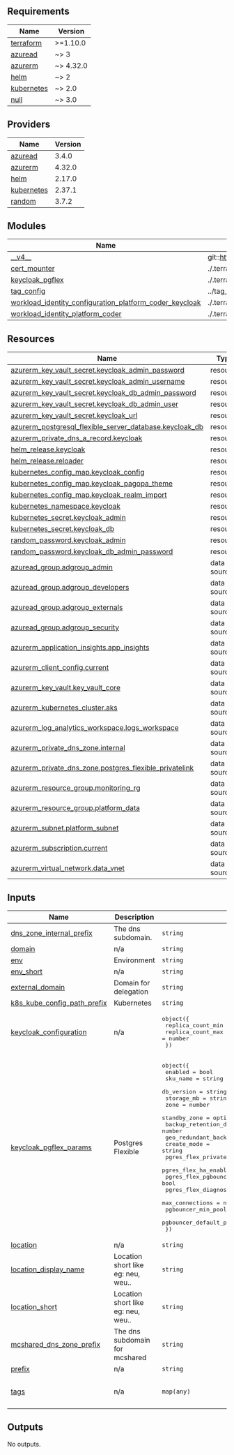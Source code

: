 <!-- markdownlint-disable -->
<!-- BEGIN_TF_DOCS -->
## Requirements

| Name | Version |
|------|---------|
| <a name="requirement_terraform"></a> [terraform](#requirement\_terraform) | >=1.10.0 |
| <a name="requirement_azuread"></a> [azuread](#requirement\_azuread) | ~> 3 |
| <a name="requirement_azurerm"></a> [azurerm](#requirement\_azurerm) | ~> 4.32.0 |
| <a name="requirement_helm"></a> [helm](#requirement\_helm) | ~> 2 |
| <a name="requirement_kubernetes"></a> [kubernetes](#requirement\_kubernetes) | ~> 2.0 |
| <a name="requirement_null"></a> [null](#requirement\_null) | ~> 3.0 |

## Providers

| Name | Version |
|------|---------|
| <a name="provider_azuread"></a> [azuread](#provider\_azuread) | 3.4.0 |
| <a name="provider_azurerm"></a> [azurerm](#provider\_azurerm) | 4.32.0 |
| <a name="provider_helm"></a> [helm](#provider\_helm) | 2.17.0 |
| <a name="provider_kubernetes"></a> [kubernetes](#provider\_kubernetes) | 2.37.1 |
| <a name="provider_random"></a> [random](#provider\_random) | 3.7.2 |

## Modules

| Name | Source | Version |
|------|--------|---------|
| <a name="module___v4__"></a> [\_\_v4\_\_](#module\_\_\_v4\_\_) | git::https://github.com/pagopa/terraform-azurerm-v4.git | 5c38b6fc6e2aa2c2c3e94be5dd6bb6ee8d690a49 |
| <a name="module_cert_mounter"></a> [cert\_mounter](#module\_cert\_mounter) | ./.terraform/modules/__v4__/cert_mounter | n/a |
| <a name="module_keycloak_pgflex"></a> [keycloak\_pgflex](#module\_keycloak\_pgflex) | ./.terraform/modules/__v4__/postgres_flexible_server | n/a |
| <a name="module_tag_config"></a> [tag\_config](#module\_tag\_config) | ../tag_config | n/a |
| <a name="module_workload_identity_configuration_platform_coder_keycloak"></a> [workload\_identity\_configuration\_platform\_coder\_keycloak](#module\_workload\_identity\_configuration\_platform\_coder\_keycloak) | ./.terraform/modules/__v4__/kubernetes_workload_identity_configuration | n/a |
| <a name="module_workload_identity_platform_coder"></a> [workload\_identity\_platform\_coder](#module\_workload\_identity\_platform\_coder) | ./.terraform/modules/__v4__/kubernetes_workload_identity_init | n/a |

## Resources

| Name | Type |
|------|------|
| [azurerm_key_vault_secret.keycloak_admin_password](https://registry.terraform.io/providers/hashicorp/azurerm/latest/docs/resources/key_vault_secret) | resource |
| [azurerm_key_vault_secret.keycloak_admin_username](https://registry.terraform.io/providers/hashicorp/azurerm/latest/docs/resources/key_vault_secret) | resource |
| [azurerm_key_vault_secret.keycloak_db_admin_password](https://registry.terraform.io/providers/hashicorp/azurerm/latest/docs/resources/key_vault_secret) | resource |
| [azurerm_key_vault_secret.keycloak_db_admin_user](https://registry.terraform.io/providers/hashicorp/azurerm/latest/docs/resources/key_vault_secret) | resource |
| [azurerm_key_vault_secret.keycloak_url](https://registry.terraform.io/providers/hashicorp/azurerm/latest/docs/resources/key_vault_secret) | resource |
| [azurerm_postgresql_flexible_server_database.keycloak_db](https://registry.terraform.io/providers/hashicorp/azurerm/latest/docs/resources/postgresql_flexible_server_database) | resource |
| [azurerm_private_dns_a_record.keycloak](https://registry.terraform.io/providers/hashicorp/azurerm/latest/docs/resources/private_dns_a_record) | resource |
| [helm_release.keycloak](https://registry.terraform.io/providers/hashicorp/helm/latest/docs/resources/release) | resource |
| [helm_release.reloader](https://registry.terraform.io/providers/hashicorp/helm/latest/docs/resources/release) | resource |
| [kubernetes_config_map.keycloak_config](https://registry.terraform.io/providers/hashicorp/kubernetes/latest/docs/resources/config_map) | resource |
| [kubernetes_config_map.keycloak_pagopa_theme](https://registry.terraform.io/providers/hashicorp/kubernetes/latest/docs/resources/config_map) | resource |
| [kubernetes_config_map.keycloak_realm_import](https://registry.terraform.io/providers/hashicorp/kubernetes/latest/docs/resources/config_map) | resource |
| [kubernetes_namespace.keycloak](https://registry.terraform.io/providers/hashicorp/kubernetes/latest/docs/resources/namespace) | resource |
| [kubernetes_secret.keycloak_admin](https://registry.terraform.io/providers/hashicorp/kubernetes/latest/docs/resources/secret) | resource |
| [kubernetes_secret.keycloak_db](https://registry.terraform.io/providers/hashicorp/kubernetes/latest/docs/resources/secret) | resource |
| [random_password.keycloak_admin](https://registry.terraform.io/providers/hashicorp/random/latest/docs/resources/password) | resource |
| [random_password.keycloak_db_admin_password](https://registry.terraform.io/providers/hashicorp/random/latest/docs/resources/password) | resource |
| [azuread_group.adgroup_admin](https://registry.terraform.io/providers/hashicorp/azuread/latest/docs/data-sources/group) | data source |
| [azuread_group.adgroup_developers](https://registry.terraform.io/providers/hashicorp/azuread/latest/docs/data-sources/group) | data source |
| [azuread_group.adgroup_externals](https://registry.terraform.io/providers/hashicorp/azuread/latest/docs/data-sources/group) | data source |
| [azuread_group.adgroup_security](https://registry.terraform.io/providers/hashicorp/azuread/latest/docs/data-sources/group) | data source |
| [azurerm_application_insights.app_insights](https://registry.terraform.io/providers/hashicorp/azurerm/latest/docs/data-sources/application_insights) | data source |
| [azurerm_client_config.current](https://registry.terraform.io/providers/hashicorp/azurerm/latest/docs/data-sources/client_config) | data source |
| [azurerm_key_vault.key_vault_core](https://registry.terraform.io/providers/hashicorp/azurerm/latest/docs/data-sources/key_vault) | data source |
| [azurerm_kubernetes_cluster.aks](https://registry.terraform.io/providers/hashicorp/azurerm/latest/docs/data-sources/kubernetes_cluster) | data source |
| [azurerm_log_analytics_workspace.logs_workspace](https://registry.terraform.io/providers/hashicorp/azurerm/latest/docs/data-sources/log_analytics_workspace) | data source |
| [azurerm_private_dns_zone.internal](https://registry.terraform.io/providers/hashicorp/azurerm/latest/docs/data-sources/private_dns_zone) | data source |
| [azurerm_private_dns_zone.postgres_flexible_privatelink](https://registry.terraform.io/providers/hashicorp/azurerm/latest/docs/data-sources/private_dns_zone) | data source |
| [azurerm_resource_group.monitoring_rg](https://registry.terraform.io/providers/hashicorp/azurerm/latest/docs/data-sources/resource_group) | data source |
| [azurerm_resource_group.platform_data](https://registry.terraform.io/providers/hashicorp/azurerm/latest/docs/data-sources/resource_group) | data source |
| [azurerm_subnet.platform_subnet](https://registry.terraform.io/providers/hashicorp/azurerm/latest/docs/data-sources/subnet) | data source |
| [azurerm_subscription.current](https://registry.terraform.io/providers/hashicorp/azurerm/latest/docs/data-sources/subscription) | data source |
| [azurerm_virtual_network.data_vnet](https://registry.terraform.io/providers/hashicorp/azurerm/latest/docs/data-sources/virtual_network) | data source |

## Inputs

| Name | Description | Type | Default | Required |
|------|-------------|------|---------|:--------:|
| <a name="input_dns_zone_internal_prefix"></a> [dns\_zone\_internal\_prefix](#input\_dns\_zone\_internal\_prefix) | The dns subdomain. | `string` | `null` | no |
| <a name="input_domain"></a> [domain](#input\_domain) | n/a | `string` | n/a | yes |
| <a name="input_env"></a> [env](#input\_env) | Environment | `string` | n/a | yes |
| <a name="input_env_short"></a> [env\_short](#input\_env\_short) | n/a | `string` | n/a | yes |
| <a name="input_external_domain"></a> [external\_domain](#input\_external\_domain) | Domain for delegation | `string` | n/a | yes |
| <a name="input_k8s_kube_config_path_prefix"></a> [k8s\_kube\_config\_path\_prefix](#input\_k8s\_kube\_config\_path\_prefix) | Kubernetes | `string` | `"~/.kube"` | no |
| <a name="input_keycloak_configuration"></a> [keycloak\_configuration](#input\_keycloak\_configuration) | n/a | <pre>object({<br/>    replica_count_min = number<br/>    replica_count_max = number<br/>  })</pre> | n/a | yes |
| <a name="input_keycloak_pgflex_params"></a> [keycloak\_pgflex\_params](#input\_keycloak\_pgflex\_params) | Postgres Flexible | <pre>object({<br/>    enabled                                = bool<br/>    sku_name                               = string<br/>    db_version                             = string<br/>    storage_mb                             = string<br/>    zone                                   = number<br/>    standby_zone                           = optional(number, 1)<br/>    backup_retention_days                  = number<br/>    geo_redundant_backup_enabled           = bool<br/>    create_mode                            = string<br/>    pgres_flex_private_endpoint_enabled    = bool<br/>    pgres_flex_ha_enabled                  = bool<br/>    pgres_flex_pgbouncer_enabled           = bool<br/>    pgres_flex_diagnostic_settings_enabled = bool<br/>    max_connections                        = number<br/>    pgbouncer_min_pool_size                = number<br/>    pgbouncer_default_pool_size            = number<br/>  })</pre> | n/a | yes |
| <a name="input_location"></a> [location](#input\_location) | n/a | `string` | n/a | yes |
| <a name="input_location_display_name"></a> [location\_display\_name](#input\_location\_display\_name) | Location short like eg: neu, weu.. | `string` | n/a | yes |
| <a name="input_location_short"></a> [location\_short](#input\_location\_short) | Location short like eg: neu, weu.. | `string` | n/a | yes |
| <a name="input_mcshared_dns_zone_prefix"></a> [mcshared\_dns\_zone\_prefix](#input\_mcshared\_dns\_zone\_prefix) | The dns subdomain for mcshared | `string` | `null` | no |
| <a name="input_prefix"></a> [prefix](#input\_prefix) | n/a | `string` | n/a | yes |
| <a name="input_tags"></a> [tags](#input\_tags) | n/a | `map(any)` | <pre>{<br/>  "CreatedBy": "Terraform"<br/>}</pre> | no |

## Outputs

No outputs.
<!-- END_TF_DOCS -->
